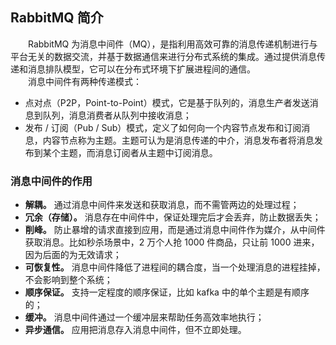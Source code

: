 
## RabbitMQ 简介
　　RabbitMQ 为消息中间件（MQ），是指利用高效可靠的消息传递机制进行与平台无关的数据交流，并基于数据通信来进行分布式系统的集成。通过提供消息传递和消息排队模型，它可以在分布式环境下扩展进程间的通信。<br />
　　消息中间件有两种传递模式：
  
- 点对点（P2P，Point-to-Point）模式，它是基于队列的，消息生产者发送消息到队列，消息消费者从队列中接收消息；
- 发布 / 订阅（Pub / Sub）模式，定义了如何向一个内容节点发布和订阅消息，内容节点称为主题。主题可认为是消息传递的中介，消息发布者将消息发布到某个主题，而消息订阅者从主题中订阅消息。

### 消息中间件的作用

- **解耦。** 通过消息中间件来发送和获取消息，而不需管两边的处理过程；
- **冗余（存储）。** 消息存在中间件中，保证处理完后才会丢弃，防止数据丢失；
- **削峰。** 防止暴增的请求直接到应用，而是通过消息中间件作为媒介，从中间件获取消息。比如秒杀场景中，2 万个人抢 1000 件商品，只让前 1000 进来，因为后面的为无效请求；
- **可恢复性。** 消息中间件降低了进程间的耦合度，当一个处理消息的进程挂掉，不会影响到整个系统；
- **顺序保证。** 支持一定程度的顺序保证，比如 kafka 中的单个主题是有顺序的；
- **缓冲。** 消息中间件通过一个缓冲层来帮助任务高效率地执行；
- **异步通信。** 应用把消息存入消息中间件，但不立即处理。
